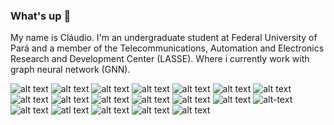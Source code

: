 ### What's up 👋
My name is Cláudio. I'm an undergraduate student at Federal University of Pará and a member of the Telecommunications, Automation and Electronics Research and Development Center (LASSE). Where i currently work with graph neural network (GNN).

![alt text](https://img.shields.io/badge/Linux-FCC624?style=for-the-badge&logo=linux&logoColor=black) ![alt text](https://img.shields.io/badge/MySQL-005C84?style=for-the-badge&logo=mysql&logoColor=white) ![alt text](https://img.shields.io/badge/PHP-777BB4?style=for-the-badge&logo=php&logoColor=white) ![alt text](https://img.shields.io/badge/VIM-%2311AB00.svg?&style=for-the-badge&logo=vim&logoColor=white) ![alt text](https://img.shields.io/badge/Docker-2CA5E0?style=for-the-badge&logo=docker&logoColor=white) ![alt text](https://img.shields.io/badge/GNU%20Bash-4EAA25?style=for-the-badge&logo=GNU%20Bash&logoColor=white) ![alt text](https://img.shields.io/badge/kubernetes-326ce5.svg?&style=for-the-badge&logo=kubernetes&logoColor=white) ![alt text](https://img.shields.io/badge/Shell_Script-121011?style=for-the-badge&logo=gnu-bash&logoColor=white) ![alt text](https://img.shields.io/badge/PostgreSQL-316192?style=for-the-badge&logo=postgresql&logoColor=white) ![alt text](https://img.shields.io/badge/Opennebula-white?style=for-the-badge&logo=opennebula) ![alt text](https://img.shields.io/badge/GitLab%20CI/CD-330F63?style=for-the-badge&logo=gitlab&logoColor=white) ![alt text](https://img.shields.io/badge/Terraform-7B42BC?style=for-the-badge&logo=terraform&logoColor=white) ![alt text](https://img.shields.io/badge/Ansible-000000?style=for-the-badge&logo=ansible&logoColor=white) ![alt-text](https://img.shields.io/badge/Rancher-0075A8?style=for-the-badge&logo=rancher&logoColor=white) ![alt text](https://camo.githubusercontent.com/a00abd8cea4105fa1cad91f7235d11206b492f51afeb9b23a25d04e8f36935e3/68747470733a2f2f696d672e736869656c64732e696f2f62616467652f507974686f6e2d4646443433423f7374796c653d666f722d7468652d6261646765266c6f676f3d707974686f6e266c6f676f436f6c6f723d626c7565) ![atl text](https://camo.githubusercontent.com/e464c1da94fa62c15f6a6dc83e36ad97f7310551a4c4f0aa8d1d6a49a89cbe07/68747470733a2f2f696d672e736869656c64732e696f2f62616467652f6c617465782d2532333030383038302e7376673f7374796c653d666f722d7468652d6261646765266c6f676f3d6c61746578266c6f676f436f6c6f723d7768697465) ![alt text](https://camo.githubusercontent.com/a1c5e9056e3be1e1058d8517b025af60f61f75395a78245776db71a7703aff9c/68747470733a2f2f696d672e736869656c64732e696f2f62616467652f6e756d70792d2532333031333234332e7376673f7374796c653d666f722d7468652d6261646765266c6f676f3d6e756d7079266c6f676f436f6c6f723d7768697465) ![alt text](https://camo.githubusercontent.com/a44844ce4d3bf26f4685d5ae0e0fab359cdeca62ad71c675d3d89fd30f418665/68747470733a2f2f696d672e736869656c64732e696f2f62616467652f6d61726b646f776e2d2532333030303030302e7376673f7374796c653d666f722d7468652d6261646765266c6f676f3d6d61726b646f776e266c6f676f436f6c6f723d7768697465) ![alt text](https://camo.githubusercontent.com/80ab2110fcef93088fac399375889c8ba9d46f3daa68a1a1cfac50fb475c9dc3/68747470733a2f2f696d672e736869656c64732e696f2f62616467652f54656e736f72466c6f772d4646364630303f7374796c653d666f722d7468652d6261646765266c6f676f3d74656e736f72666c6f77266c6f676f436f6c6f723d7768697465)


<!--
**claudio966/claudio966** is a ✨ _special_ ✨ repository because its `README.md` (this file) appears on your GitHub profile.

Here are some ideas to get you started:
- 🔭 I’m currently working on ...
- 🌱 I’m currently learning ...
- 👯 I’m looking to collaborate on ...
- 🤔 I’m looking for help with ...
- 💬 Ask me about ...
- 📫 How to reach me: ...
- 😄 Pronouns: ...
- ⚡ Fun fact: ...
-->

